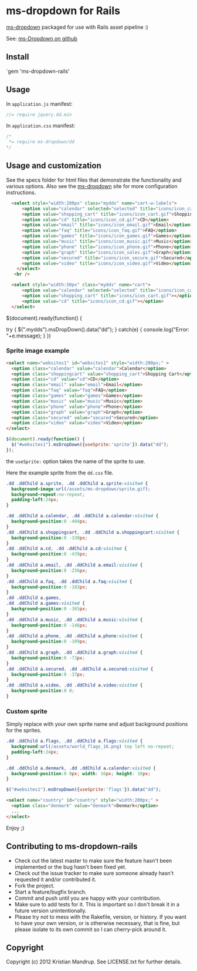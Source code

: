 # ms-dropdown for Rails

[ms-dropdown](http://www.marghoobsuleman.com/jquery-image-dropdown) packaged for use with Rails asset pipeline :)

See: [ms-Dropdown on github](https://github.com/marghoobsuleman/ms-Dropdown)

## Install

`gem 'ms-dropdown-rails'

## Usage

In `application.js` manifest:

```javascript
//= require jquery.dd.min
```

In `application.css` manifest:

```css
/*
 *= require ms-dropdown/dd
*/
```

## Usage and customization

See the specs folder for html files that demonstrate the functionality and various options.
Also see the [ms-dropdown](http://www.marghoobsuleman.com/jquery-image-dropdown) site for more configuration instructions.

```html
  <select style="width:200px" class="mydds" name="cart-w-labels">
      <option value="calendar" selected="selected" title="icons/icon_calendar.gif">Calendar</option>
      <option value="shopping_cart" title="icons/icon_cart.gif">Shopping Cart</option>
      <option value="cd" title="icons/icon_cd.gif">CD</option>
      <option value="email" title="icons/icon_email.gif">Email</option>
      <option value="faq" title="icons/icon_faq.gif">FAQ</option>
      <option value="games" title="icons/icon_games.gif">Games</option>
      <option value="music" title="icons/icon_music.gif">Music</option>
      <option value="phone" title="icons/icon_phone.gif">Phone</option>
      <option value="graph" title="icons/icon_sales.gif">Graph</option>
      <option value="secured" title="icons/icon_secure.gif">Secured</option>
      <option value="video" title="icons/icon_video.gif">Video</option>
    </select>
   <br />

  <select style="width:50px" class="mydds" name="cart">
      <option value="calendar" selected="selected" title="icons/icon_calendar.gif"></option>
      <option value="shopping_cart" title="icons/icon_cart.gif"></option>
      <option value="cd" title="icons/icon_cd.gif"></option>
  </select>
```

$(document).ready(function() {

  try {
    $(".mydds").msDropDown().data("dd");
  } catch(e) {
    console.log("Error: "+e.message);
  }
})


### Sprite image example

```html
<select name="websites1" id="websites1" style="width:200px;" >
  <option class="calendar" value="calendar">Calendar</option>
  <option class="shoppingcart" value="shopping_cart">Shopping Cart</option>
  <option class="cd" value="cd">CD</option>
  <option class="email" value="email">Email</option>
  <option class="faq" value="faq">FAQ</option>
  <option class="games" value="games">Games</option>
  <option class="music" value="music">Music</option>
  <option class="phone" value="phone">Phone</option>
  <option class="graph" value="graph">Graph</option>
  <option class="secured" value="secured">Secured</option>
  <option class="video" value="video">Video</option>
</select>
```

```javascript
$(document).ready(function() {
  $("#websites1").msDropDown({useSprite:'sprite'}).data("dd");
});
```

the `useSprite:` option takes the name of the sprite to use.

Here the example sprite from the `dd.css` file.

```css
.dd .ddChild a.sprite, .dd .ddChild a.sprite:visited {
  background-image:url(/assets/ms-dropdown/sprite.gif);
  background-repeat:no-repeat;
  padding-left:24px;
}

.dd .ddChild a.calendar, .dd .ddChild a.calendar:visited {
  background-position:0 -404px;
}
.dd .ddChild a.shoppingcart, .dd .ddChild a.shoppingcart:visited {
  background-position:0 -330px;
}
.dd .ddChild a.cd, .dd .ddChild a.cd:visited {
  background-position:0 -439px;
}
.dd .ddChild a.email, .dd .ddChild a.email:visited {
  background-position:0 -256px;
}
.dd .ddChild a.faq, .dd .ddChild a.faq:visited {
  background-position:0 -183px;
}
.dd .ddChild a.games,
.dd .ddChild a.games:visited {
  background-position:0 -365px;
}
.dd .ddChild a.music, .dd .ddChild a.music:visited {
  background-position:0 -146px;
}
.dd .ddChild a.phone, .dd .ddChild a.phone:visited {
  background-position:0 -109px;
}
.dd .ddChild a.graph, .dd .ddChild a.graph:visited {
  background-position:0 -73px;
}
.dd .ddChild a.secured, .dd .ddChild a.secured:visited {
  background-position:0 -37px;
}
.dd .ddChild a.video, .dd .ddChild a.video:visited {
  background-position:0 0;
}
```

### Custom sprite

Simply replace with your own sprite name and adjust background positions for the sprites.

```css
.dd .ddChild a.flags, .dd .ddChild a.flags:visited {
  background:url(/assets/world_flags_16.png) top left no-repeat;
  padding-left:24px;
}

.dd .ddChild a.denmark, .dd .ddChild a.calendar:visited {
  background-position:0 0px; width: 16px; height: 16px;
}
```

```javascript
$("#websites1").msDropDown({useSprite:'flags'}).data("dd");
```

```html
<select name="country" id="country" style="width:200px;" >
  <option class="denmark" value="denmark">Denmark</option>
  ...
</select>
```

Enjoy ;)

## Contributing to ms-dropdown-rails
 
* Check out the latest master to make sure the feature hasn't been implemented or the bug hasn't been fixed yet.
* Check out the issue tracker to make sure someone already hasn't requested it and/or contributed it.
* Fork the project.
* Start a feature/bugfix branch.
* Commit and push until you are happy with your contribution.
* Make sure to add tests for it. This is important so I don't break it in a future version unintentionally.
* Please try not to mess with the Rakefile, version, or history. If you want to have your own version, or is otherwise necessary, that is fine, but please isolate to its own commit so I can cherry-pick around it.

## Copyright

Copyright (c) 2012 Kristian Mandrup. See LICENSE.txt for
further details.


